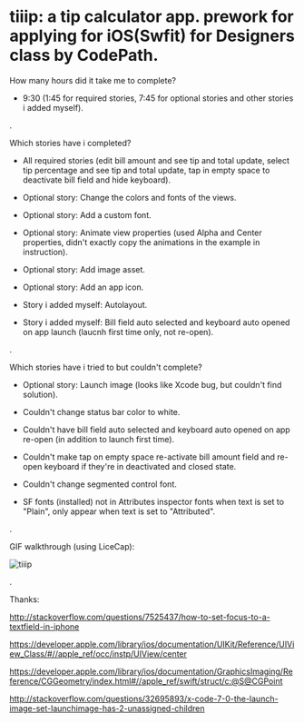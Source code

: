 # tiiip: a tip calculator app. prework for applying for iOS(Swfit) for Designers class by CodePath.

How many hours did it take me to complete?
- 9:30 (1:45 for required stories, 7:45 for optional stories and other stories i added myself).

.

Which stories have i completed?

- All required stories (edit bill amount and see tip and total update, select tip percentage and see tip and total update, tap in empty space to deactivate bill field and hide keyboard).

- Optional story: Change the colors and fonts of the views.

- Optional story: Add a custom font.

- Optional story: Animate view properties (used Alpha and Center properties, didn't exactly copy the animations in the example in instruction).

- Optional story: Add image asset.

- Optional story: Add an app icon.

- Story i added myself: Autolayout.

- Story i added myself: Bill field auto selected and keyboard auto opened on app launch (laucnh first time only, not re-open).

.

Which stories have i tried to but couldn't complete?

- Optional story: Launch image (looks like Xcode bug, but couldn't find solution).

- Couldn't change status bar color to white.

- Couldn't have bill field auto selected and keyboard auto opened on app re-open (in addition to launch first time).

- Couldn't make tap on empty space re-activate bill amount field and re-open keyboard if they're in deactivated and closed state.

- Couldn't change segmented control font.

- SF fonts (installed) not in Attributes inspector fonts when text is set to "Plain", only appear when text is set to "Attributed".

.

GIF walkthrough (using LiceCap):

![tiiip](https://cloud.githubusercontent.com/assets/14037687/12077733/5ef48536-b1a8-11e5-8bb3-8d0b2b115680.gif)

.

Thanks:

http://stackoverflow.com/questions/7525437/how-to-set-focus-to-a-textfield-in-iphone

https://developer.apple.com/library/ios/documentation/UIKit/Reference/UIView_Class/#//apple_ref/occ/instp/UIView/center

https://developer.apple.com/library/ios/documentation/GraphicsImaging/Reference/CGGeometry/index.html#//apple_ref/swift/struct/c:@S@CGPoint

http://stackoverflow.com/questions/32695893/x-code-7-0-the-launch-image-set-launchimage-has-2-unassigned-children
